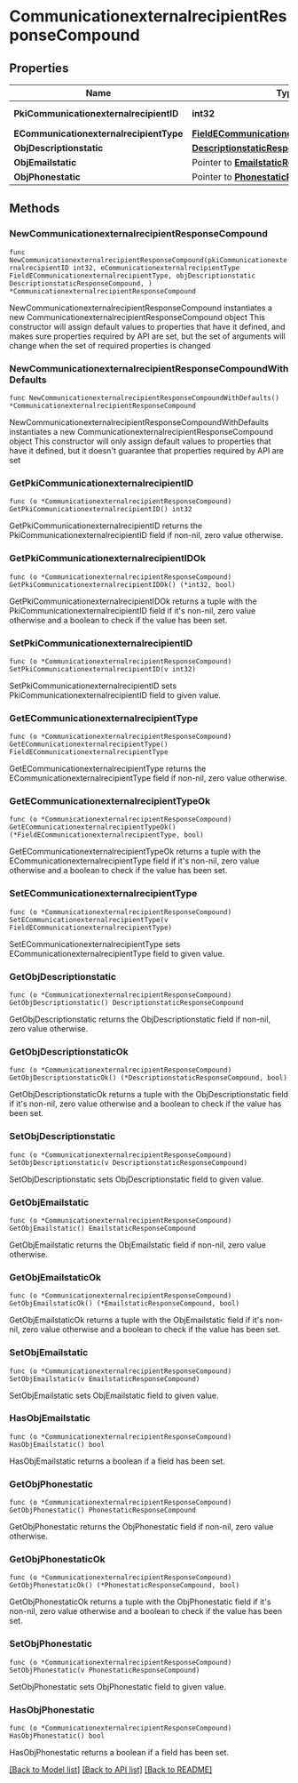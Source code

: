 # CommunicationexternalrecipientResponseCompound

## Properties

Name | Type | Description | Notes
------------ | ------------- | ------------- | -------------
**PkiCommunicationexternalrecipientID** | **int32** | The unique ID of the Communicationexternalrecipient | 
**ECommunicationexternalrecipientType** | [**FieldECommunicationexternalrecipientType**](FieldECommunicationexternalrecipientType.md) |  | 
**ObjDescriptionstatic** | [**DescriptionstaticResponseCompound**](DescriptionstaticResponseCompound.md) |  | 
**ObjEmailstatic** | Pointer to [**EmailstaticResponseCompound**](EmailstaticResponseCompound.md) |  | [optional] 
**ObjPhonestatic** | Pointer to [**PhonestaticResponseCompound**](PhonestaticResponseCompound.md) |  | [optional] 

## Methods

### NewCommunicationexternalrecipientResponseCompound

`func NewCommunicationexternalrecipientResponseCompound(pkiCommunicationexternalrecipientID int32, eCommunicationexternalrecipientType FieldECommunicationexternalrecipientType, objDescriptionstatic DescriptionstaticResponseCompound, ) *CommunicationexternalrecipientResponseCompound`

NewCommunicationexternalrecipientResponseCompound instantiates a new CommunicationexternalrecipientResponseCompound object
This constructor will assign default values to properties that have it defined,
and makes sure properties required by API are set, but the set of arguments
will change when the set of required properties is changed

### NewCommunicationexternalrecipientResponseCompoundWithDefaults

`func NewCommunicationexternalrecipientResponseCompoundWithDefaults() *CommunicationexternalrecipientResponseCompound`

NewCommunicationexternalrecipientResponseCompoundWithDefaults instantiates a new CommunicationexternalrecipientResponseCompound object
This constructor will only assign default values to properties that have it defined,
but it doesn't guarantee that properties required by API are set

### GetPkiCommunicationexternalrecipientID

`func (o *CommunicationexternalrecipientResponseCompound) GetPkiCommunicationexternalrecipientID() int32`

GetPkiCommunicationexternalrecipientID returns the PkiCommunicationexternalrecipientID field if non-nil, zero value otherwise.

### GetPkiCommunicationexternalrecipientIDOk

`func (o *CommunicationexternalrecipientResponseCompound) GetPkiCommunicationexternalrecipientIDOk() (*int32, bool)`

GetPkiCommunicationexternalrecipientIDOk returns a tuple with the PkiCommunicationexternalrecipientID field if it's non-nil, zero value otherwise
and a boolean to check if the value has been set.

### SetPkiCommunicationexternalrecipientID

`func (o *CommunicationexternalrecipientResponseCompound) SetPkiCommunicationexternalrecipientID(v int32)`

SetPkiCommunicationexternalrecipientID sets PkiCommunicationexternalrecipientID field to given value.


### GetECommunicationexternalrecipientType

`func (o *CommunicationexternalrecipientResponseCompound) GetECommunicationexternalrecipientType() FieldECommunicationexternalrecipientType`

GetECommunicationexternalrecipientType returns the ECommunicationexternalrecipientType field if non-nil, zero value otherwise.

### GetECommunicationexternalrecipientTypeOk

`func (o *CommunicationexternalrecipientResponseCompound) GetECommunicationexternalrecipientTypeOk() (*FieldECommunicationexternalrecipientType, bool)`

GetECommunicationexternalrecipientTypeOk returns a tuple with the ECommunicationexternalrecipientType field if it's non-nil, zero value otherwise
and a boolean to check if the value has been set.

### SetECommunicationexternalrecipientType

`func (o *CommunicationexternalrecipientResponseCompound) SetECommunicationexternalrecipientType(v FieldECommunicationexternalrecipientType)`

SetECommunicationexternalrecipientType sets ECommunicationexternalrecipientType field to given value.


### GetObjDescriptionstatic

`func (o *CommunicationexternalrecipientResponseCompound) GetObjDescriptionstatic() DescriptionstaticResponseCompound`

GetObjDescriptionstatic returns the ObjDescriptionstatic field if non-nil, zero value otherwise.

### GetObjDescriptionstaticOk

`func (o *CommunicationexternalrecipientResponseCompound) GetObjDescriptionstaticOk() (*DescriptionstaticResponseCompound, bool)`

GetObjDescriptionstaticOk returns a tuple with the ObjDescriptionstatic field if it's non-nil, zero value otherwise
and a boolean to check if the value has been set.

### SetObjDescriptionstatic

`func (o *CommunicationexternalrecipientResponseCompound) SetObjDescriptionstatic(v DescriptionstaticResponseCompound)`

SetObjDescriptionstatic sets ObjDescriptionstatic field to given value.


### GetObjEmailstatic

`func (o *CommunicationexternalrecipientResponseCompound) GetObjEmailstatic() EmailstaticResponseCompound`

GetObjEmailstatic returns the ObjEmailstatic field if non-nil, zero value otherwise.

### GetObjEmailstaticOk

`func (o *CommunicationexternalrecipientResponseCompound) GetObjEmailstaticOk() (*EmailstaticResponseCompound, bool)`

GetObjEmailstaticOk returns a tuple with the ObjEmailstatic field if it's non-nil, zero value otherwise
and a boolean to check if the value has been set.

### SetObjEmailstatic

`func (o *CommunicationexternalrecipientResponseCompound) SetObjEmailstatic(v EmailstaticResponseCompound)`

SetObjEmailstatic sets ObjEmailstatic field to given value.

### HasObjEmailstatic

`func (o *CommunicationexternalrecipientResponseCompound) HasObjEmailstatic() bool`

HasObjEmailstatic returns a boolean if a field has been set.

### GetObjPhonestatic

`func (o *CommunicationexternalrecipientResponseCompound) GetObjPhonestatic() PhonestaticResponseCompound`

GetObjPhonestatic returns the ObjPhonestatic field if non-nil, zero value otherwise.

### GetObjPhonestaticOk

`func (o *CommunicationexternalrecipientResponseCompound) GetObjPhonestaticOk() (*PhonestaticResponseCompound, bool)`

GetObjPhonestaticOk returns a tuple with the ObjPhonestatic field if it's non-nil, zero value otherwise
and a boolean to check if the value has been set.

### SetObjPhonestatic

`func (o *CommunicationexternalrecipientResponseCompound) SetObjPhonestatic(v PhonestaticResponseCompound)`

SetObjPhonestatic sets ObjPhonestatic field to given value.

### HasObjPhonestatic

`func (o *CommunicationexternalrecipientResponseCompound) HasObjPhonestatic() bool`

HasObjPhonestatic returns a boolean if a field has been set.


[[Back to Model list]](../README.md#documentation-for-models) [[Back to API list]](../README.md#documentation-for-api-endpoints) [[Back to README]](../README.md)


